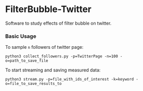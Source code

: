 # FilterBubble-Twitter
Software to study effects of filter bubble on twitter.

### Basic Usage
To sample ```n``` followers of twitter page:
```
python3 collect_followers.py -p=TwitterPage -n=100 -o=path_to_save_file
```
To start streaming and saving measured data:
```
python3 stream.py -p=file_with_ids_of_interest -k=keyword -o=file_to_save_results_to
```
